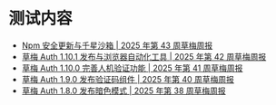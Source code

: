 # 测试内容
<!-- BLOG_START -->
- [Npm 安全更新与千星沙箱 | 2025 年第 43 周草梅周报](https://blog.cmyr.ltd/archives/2025-43-caomei-weekly-npm-security-update-and-thousand-stars-sandbox.html)
- [草梅 Auth 1.10.1 发布与浏览器自动化工具 | 2025 年第 42 周草梅周报](https://blog.cmyr.ltd/archives/2025-42-caomei-weekly-caomei-auth-1-10-1-browser-auto-tool.html)
- [草梅 Auth 1.10.0 完善人机验证功能 | 2025 年第 41 周草梅周报](https://blog.cmyr.ltd/archives/2025-41-caomei-weekly-caomei-auth-1-10-0-captcha.html)
- [草梅 Auth 1.9.0 发布验证码组件 | 2025 年第 40 周草梅周报](https://blog.cmyr.ltd/archives/2025-40-caomei-weekly-caomei-auth-1-9-0-n8n-workflow.html)
- [草梅 Auth 1.8.0 发布暗色模式 | 2025 年第 38 周草梅周报](https://blog.cmyr.ltd/archives/2025-38-caomei-weekly-caomei-auth-1-8-0-dark-mode.html)
<!-- BLOG_END -->
